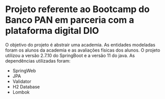 # Projeto referente ao Bootcamp do Banco PAN em parceria com a plataforma digital DIO
O objetivo do projeto é abstrair uma academia. As entidades modeladas foram os alunos da academia e as avaliações físicas dos alunos.
O projeto utilizou a versão 2.7.10 do SpringBoot e a versão 11 do java.
As dependências utilizadas foram:
- SpringWeb
- JPA
- Validator
- H2 Database
- Lombok

